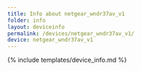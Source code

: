 ```yaml
---
title: Info about netgear_wndr37av_v1
folder: info
layout: deviceinfo
permalink: /devices/netgear_wndr37av_v1/
device: netgear_wndr37av_v1
---
```

{% include templates/device_info.md %}
